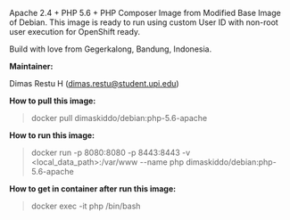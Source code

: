 Apache 2.4 + PHP 5.6 + PHP Composer Image from Modified Base Image of Debian. This image is ready to run using custom User ID with non-root user execution for OpenShift ready.

Build with love from Gegerkalong, Bandung, Indonesia.

**Maintainer:**

Dimas Restu H (<dimas.restu@student.upi.edu>)

**How to pull this image:**

> docker pull dimaskiddo/debian:php-5.6-apache

**How to run this image:**

> docker run -p 8080:8080 -p 8443:8443 -v <local_data_path>:/var/www --name php dimaskiddo/debian:php-5.6-apache

**How to get in container after run this image:**

> docker exec -it php /bin/bash

